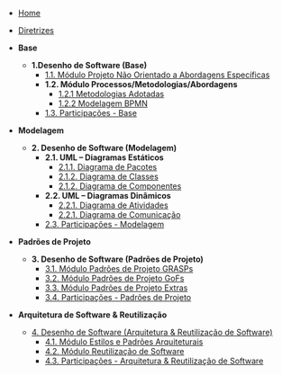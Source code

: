 <!-- docs/_sidebar.md -->

- [Home](/)
- [Diretrizes](/Diretrizes/Diretrizes.md)

- **Base**
  - **1.Desenho de Software (Base)**
    - [1.1. Módulo Projeto Não Orientado a Abordagens Específicas](/Base/1.1.AbordagemNaoEspecifica.md)
    - **1.2. Módulo Processos/Metodologias/Abordagens**
      - [1.2.1 Metodologias Adotadas](/Base/1.2.ProcessosMetodologiasAbordagens.md)
      - [1.2.2 Modelagem BPMN](/Base/1.2.2.ModelagemBPMN.md)
    - [1.3. Participações - Base](/Base/1.3.ParticipacoesBase.md)

- **Modelagem**
  - **2. Desenho de Software (Modelagem)**
    - **2.1. UML – Diagramas Estáticos**
      - [2.1.1. Diagrama de Pacotes](Modelagem/Estaticos/1.2.DiagramaDePacotes.md)
      - [2.1.2. Diagrama de Classes](Modelagem/Estaticos/1.1.DiagramaDeClasses.md)
      - [2.1.2. Diagrama de Componentes](Modelagem/Estaticos/1.3.DiagramaDeComponentes.md)
    - **2.2. UML – Diagramas Dinâmicos**
      - [2.2.1. Diagrama de Atividades](Modelagem/Dinamicos/1.1.DiagramaDeAtividades.md)
      - [2.2.1. Diagrama de Comunicação](Modelagem/Dinamicos/1.2.DiagramaDeComunicação.md)
    - [2.3. Participações - Modelagem](/Modelagem/2.2.ParticipacoesModelagem.md)

- **Padrões de Projeto**
  - **3. Desenho de Software (Padrões de Projeto)**
    - [3.1. Módulo Padrões de Projeto GRASPs](PadroesDeProjeto/3.PadroesDeProjeto.md)
    - [3.2. Módulo Padrões de Projeto GoFs](/PadroesDeProjeto/3.2.GoFs.md)
    - [3.3. Módulo Padrões de Projeto Extras](/PadroesDeProjeto/3.3.PadroesExtra.md)
    - [3.4. Participações - Padrões de Projeto](/PadroesDeProjeto/3.4.ParticipacoesPadroes.md)

- **Arquitetura de Software & Reutilização**
  - [4. Desenho de Software (Arquitetura & Reutilização de Software)](/ArquiteturaReutilizacao/4.ArquiteturaReutilizacao.md)
    - [4.1. Módulo Estilos e Padrões Arquiteturais](/ArquiteturaReutilizacao/4.1.PadroesArquiteturais.md)
    - [4.2. Módulo Reutilização de Software](/ArquiteturaReutilizacao/4.2.ReutilizacaoDeSoftware.md)
    - [4.3. Participações - Arquitetura & Reutilização de Software](/ArquiteturaReutilizacao/4.3.ParticipacoesArqReutilizacao.md)
